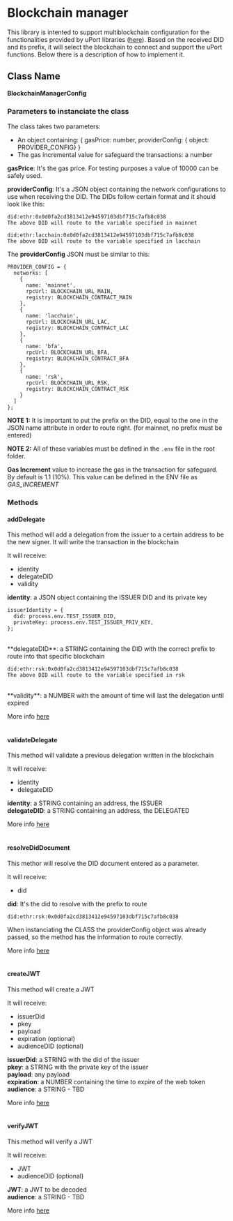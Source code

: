 # Blockchain manager

This library is intented to support multiblockchain configuration for the functionalities provided by uPort libraries ([here](https://github.com/uport-project/ethr-did-registry#contract-deployments)). 
Based on the received DID and its prefix, it will select the blockchain to connect and support the uPort functions.
Below there is a description of how to implement it.

## Class Name
**BlockchainManagerConfig**


### Parameters to instanciate the class

The class takes two parameters:
* An object containing: { gasPrice: number, providerConfig: { object: PROVIDER_CONFIG} }
* The gas incremental value for safeguard the transactions: a number
    
**gasPrice**: It's the gas price. For testing purposes a value of 10000 can be safely used.

**providerConfig**: It's a JSON object containing the network configurations to use when receiving the DID.
The DIDs follow certain format and it should look like this:

    did:ethr:0x0d0fa2cd3813412e94597103dbf715c7afb8c038
    The above DID will route to the variable specified in mainnet

    did:ethr:lacchain:0x0d0fa2cd3813412e94597103dbf715c7afb8c038
    The above DID will route to the variable specified in lacchain

The **providerConfig** JSON must be similar to this: 

```
PROVIDER_CONFIG = {
  networks: [
    { 
      name: 'mainnet', 
      rpcUrl: BLOCKCHAIN_URL_MAIN, 
      registry: BLOCKCHAIN_CONTRACT_MAIN
    },
    {
      name: 'lacchain',
      rpcUrl: BLOCKCHAIN_URL_LAC,
      registry: BLOCKCHAIN_CONTRACT_LAC
    },
    {
      name: 'bfa',
      rpcUrl: BLOCKCHAIN_URL_BFA,
      registry: BLOCKCHAIN_CONTRACT_BFA
    },
    {
      name: 'rsk',
      rpcUrl: BLOCKCHAIN_URL_RSK,
      registry: BLOCKCHAIN_CONTRACT_RSK
    }
  ]
};
```
**NOTE 1:** It is important to put the prefix on the DID, equal to the one in the JSON name attribute in order to route right. (for mainnet, no prefix must be entered)

**NOTE 2:** All of these variables must be defined in the `.env` file in the root folder.


**Gas Increment** value to increase the gas in the transaction for safeguard. By default is 1.1 (10%). This value can be defined in 
the ENV file as *GAS_INCREMENT*

### Methods

#### addDelegate
This method will add a delegation from the issuer to a certain address to be the new signer. It will write the transaction in the blockchain

It will receive:
* identity
* delegateDID
* validity

**identity**: a JSON object containing the ISSUER DID and its private key

```
issuerIdentity = {
  did: process.env.TEST_ISSUER_DID,
  privateKey: process.env.TEST_ISSUER_PRIV_KEY,
};
```
<br>
**delegateDID**: a STRING containing the DID with the correct prefix to route into that specific blockchain

    did:ethr:rsk:0x0d0fa2cd3813412e94597103dbf715c7afb8c038
    The above DID will route to the variable specified in rsk
<br>
**validity**: a NUMBER with the amount of time will last the delegation until expired 

More info [here](https://developer.uport.me/ethr-did/docs/guides/index#manage-keys)
<br><br>
#### validateDelegate
This method will validate a previous delegation written in the blockchain

It will receive:
* identity
* delegateDID

**identity**: a STRING containing an address, the ISSUER  
**delegateDID**: a STRING containing an address, the DELEGATED  

More info [here](https://developer.uport.me/ethr-did/docs/guides/index#manage-keys)
<br><br>
#### resolveDidDocument
This methor will resolve the DID document entered as a parameter.

It will receive:
* did

**did**: It's the did to resolve with the prefix to route

    did:ethr:rsk:0x0d0fa2cd3813412e94597103dbf715c7afb8c038

When instanciating the CLASS the providerConfig object was already passed, so the method has the information to route correctly.

More info [here](https://developer.uport.me/ethr-did/docs/reference/index#did-method)
<br><br>
#### createJWT
This method will create a JWT 

It will receive:
* issuerDid
* pkey
* payload
* expiration (optional)
* audienceDID (optional)

**issuerDid**: a STRING with the did of the issuer  
**pkey**: a STRING with the private key of the issuer  
**payload**: any payload  
**expiration**: a NUMBER containing the time to expire of the web token  
**audience**: a STRING - TBD  

More info [here](https://developer.uport.me/ethr-did/docs/guides/index#manage-keys)
<br><br>
#### verifyJWT
This method will verify a JWT

It will receive:
* JWT
* audienceDID (optional)

**JWT**: a JWT to be decoded
<br>
**audience**: a STRING - TBD

More info [here](https://developer.uport.me/ethr-did/docs/guides/index#manage-keys)